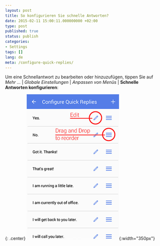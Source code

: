 ```yaml
---
layout: post
title: So konfigurieren Sie schnelle Antworten?
date: 2015-02-11 15:00:11.000000000 +02:00
type: post
published: true
status: publish
categories:
- Settings
tags: []
lang: de
meta: /configure-quick-replies/
---
```


Um eine Schnellantwort zu bearbeiten oder hinzuzufügen, tippen Sie auf *Mehr ...* \| *Globale Einstellungen* \| *Anpassen von Menüs* \| **Schnelle Antworten konfigurieren**:

{: .center}
![](/assets/configure_quick_replies.jpg){:width="350px"}

